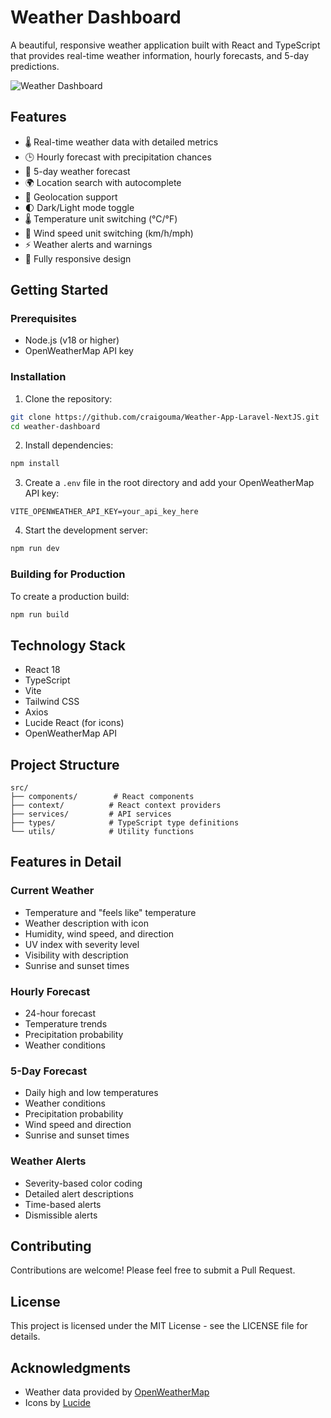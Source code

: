 # Weather Dashboard

A beautiful, responsive weather application built with React and TypeScript that provides real-time weather information, hourly forecasts, and 5-day predictions.

![Weather Dashboard](https://weather-app-laravel-next-js.vercel.app/)

## Features

- 🌡️ Real-time weather data with detailed metrics
- 🕒 Hourly forecast with precipitation chances
- 📅 5-day weather forecast
- 🌍 Location search with autocomplete
- 📍 Geolocation support
- 🌓 Dark/Light mode toggle
- 🌡️ Temperature unit switching (°C/°F)
- 💨 Wind speed unit switching (km/h/mph)
- ⚡ Weather alerts and warnings
- 📱 Fully responsive design

## Getting Started

### Prerequisites

- Node.js (v18 or higher)
- OpenWeatherMap API key

### Installation

1. Clone the repository:

```bash
git clone https://github.com/craigouma/Weather-App-Laravel-NextJS.git
cd weather-dashboard
```

2. Install dependencies:

```bash
npm install
```

3. Create a `.env` file in the root directory and add your OpenWeatherMap API key:

```
VITE_OPENWEATHER_API_KEY=your_api_key_here
```

4. Start the development server:

```bash
npm run dev
```

### Building for Production

To create a production build:

```bash
npm run build
```

## Technology Stack

- React 18
- TypeScript
- Vite
- Tailwind CSS
- Axios
- Lucide React (for icons)
- OpenWeatherMap API

## Project Structure

```
src/
├── components/        # React components
├── context/          # React context providers
├── services/         # API services
├── types/            # TypeScript type definitions
└── utils/            # Utility functions
```

## Features in Detail

### Current Weather

- Temperature and "feels like" temperature
- Weather description with icon
- Humidity, wind speed, and direction
- UV index with severity level
- Visibility with description
- Sunrise and sunset times

### Hourly Forecast

- 24-hour forecast
- Temperature trends
- Precipitation probability
- Weather conditions

### 5-Day Forecast

- Daily high and low temperatures
- Weather conditions
- Precipitation probability
- Wind speed and direction
- Sunrise and sunset times

### Weather Alerts

- Severity-based color coding
- Detailed alert descriptions
- Time-based alerts
- Dismissible alerts

## Contributing

Contributions are welcome! Please feel free to submit a Pull Request.

## License

This project is licensed under the MIT License - see the LICENSE file for details.

## Acknowledgments

- Weather data provided by [OpenWeatherMap](https://openweathermap.org/)
- Icons by [Lucide](https://lucide.dev/)
